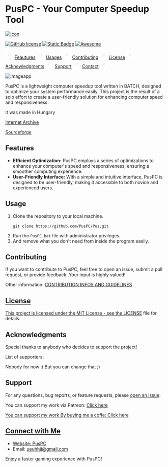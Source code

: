 <h1>PusPC - Your Computer Speedup Tool</h1>

[![icon](https://github.com/PusPC/Pus/assets/136448868/76955a3c-c559-47c6-9af9-4f647a6e6b95)](https://PusPC.site)

[![GitHub license](https://img.shields.io/badge/license-MIT-blue.svg)](https://github.com/PusPC/Pus/blob/master/LICENSE) 
[![Static Badge](https://img.shields.io/badge/contributors-1-green)](https://github.com/PusPC)
[![Awesome](https://cdn.rawgit.com/sindresorhus/awesome/d7305f38d29fed78fa85652e3a63e154dd8e8829/media/badge.svg)](https://github.com/sindresorhus/awesome)

![TeStAnD](https://github.com/PusPC/Pus/blob/main/.github/200wPUS_25_1_50.webp) [Feautures](https://github.com/PusPC/Pus/tree/main#features) ![TeStAnD](https://github.com/PusPC/Pus/blob/main/.github/200wPUS_25_1_50.webp) [Usages](https://github.com/PusPC/Pus/tree/main#usage) ![TeStAnD](https://github.com/PusPC/Pus/blob/main/.github/200wPUS_25_1_50.webp) [Contributing](https://github.com/PusPC/Pus/tree/main#contributing) ![TeStAnD](https://github.com/PusPC/Pus/blob/main/.github/200wPUS_25_1_50.webp) [License](https://github.com/PusPC/Pus/tree/main#license) ![TeStAnD](https://github.com/PusPC/Pus/blob/main/.github/200wPUS_25_1_50.webp) [Acknowledgments](https://github.com/PusPC/Pus/tree/main#acknowledgments) ![TeStAnD](https://github.com/PusPC/Pus/blob/main/.github/200wPUS_25_1_50.webp) [Support](https://github.com/PusPC/Pus/tree/main#support) ![TeStAnD](https://github.com/PusPC/Pus/blob/main/.github/200wPUS_25_1_50.webp) [Contact](https://github.com/PusPC/Pus/tree/main#connect-with-me) ![TeStAnD](https://github.com/PusPC/Pus/blob/main/.github/200wPUS_25_1_50.webp)

![imageapp](https://github.com/PusPC/Pus/assets/136448868/f062d0ee-1c28-4af5-8cda-a2a03cf37be2)

<p>PusPC is a lightweight computer speedup tool written in BATCH, designed to optimize your system performance easily. This project is the result of a solo effort to create a user-friendly solution for enhancing computer speed and responsiveness.</p>
<p>It was made in Hungary</p>

[Internet Archive](https://archive.org/details/PusPC)

[Sourceforge](https://sourceforge.net/projects/pus)

<h2>Features</h2>

<ul>
  <li><strong>Efficient Optimization:</strong> PusPC employs a series of optimizations to enhance your computer's speed and responsiveness, ensuring a smoother computing experience.</li>
  <li><strong>User-Friendly Interface:</strong> With a simple and intuitive interface, PusPC is designed to be user-friendly, making it accessible to both novice and experienced users.</li>
</ul>

<h2>Usage</h2>

<ol>
  <li>Clone the repository to your local machine.
    <pre><code>git clone https://github.com/PusPC/Pus.git</code></pre>
  </li>
  <li>Run the <code>PusPC.bat</code> file with administrator privileges.</li>
  <li>And remove what you don't need from inside the program easily.</li>
</ol>

<h2>Contributing</h2>

<p>If you want to contribute to PusPC, feel free to open an issue, submit a pull request, or provide feedback. Your input is highly valued!</p>
<p>Other information: <a href="https://github.com/PusPC/Pus/blob/main/CONTRIBUTING.md"</a>CONTRIBUTION INFOS AND GUIDELINES</p>

<h2>License</h2>

<p>This project is licensed under the MIT License - see the <a href="LICENSE">LICENSE</a> file for details.</p>

<h2>Acknowledgments</h2>

<p>Special thanks to anybody who decides to support the project!</p>
<p>List of supporters:</p>
<p>Nobody for now :( But you can change that ;)</p>

<h2>Support</h2>

<p>For any questions, bug reports, or feature requests, please <a href="https://github.com/PusPC/Pus/issues">open an issue</a>.</p>
<p>You can support my work via Patreon: <a href="https://www.patreon.com/Pus537"</a>Click here</p>
<p>You can support my work By buying me a coffe: <a href="https://www.buymeacoffee.com/PusPC"</a>Click here</p>

<h2>Connect with Me</h2>

<ul>
  <li>Website: <a href="https://puspc.site">PusPC</a></li>
  <li>Email: <a href="mailto:ueuhhjj@gmail.com">ueuhhjj@gmail.com</a></li>
</ul>

<p>Enjoy a faster gaming experience with PusPC!</p>
